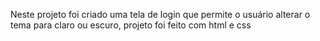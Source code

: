 Neste projeto foi criado uma tela de login que permite o usuário alterar o tema para claro ou escuro, projeto foi feito com html e css
